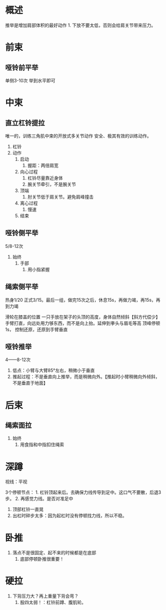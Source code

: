 # 概述
推举是增加肩部体积的最好动作
	1. 下放不要太低，否则会给肩关节带来压力。
# 前束
## 哑铃前平举
单侧3-10次
举到水平即可

# 中束
## 直立杠铃提拉
唯一的，训练三角肌中束的开放式多关节动作
安全、极其有效的训练动作。
1. 杠铃
2. 动作
	1. 启动
		1. 握距：两倍肩宽
	2. 向心过程
		1. 杠铃尽量靠近身体
		2. 腕关节牵引，不是腕关节
	3. 顶端
		1. 肘关节低于肩关节。避免肩峰撞击
	4. 离心过程
		1. 慢速
	5. 结束

## 哑铃侧平举
5/8-12次
1. 始终
	1. 手部
		1. 用小指紧握
## 绳索侧平举
热身1/20
正式3/15。最后一组，做完15次之后，休息15s，再做力竭，再15s，再到力竭

滑轮在膝盖的位置
一只手放在架子的头顶的高度，身体自然倾斜【斜方代偿少】
手臂打直，向远处用力够东西，而不是向上抬。延伸到拳头与眉毛等高
顶峰停顿1s，
控制还原，还原到手臂垂直
## 哑铃推举
4——8-12次
1. 低点：小臂与大臂85°左右，稍微小于垂直
2. 推起过程：不是垂直向上推举，而是稍微向外。【推起时小臂稍微向外倾斜，不是垂直于地面】
# 后束
## 绳索面拉
1. 始终
	1. 用食指和中指扣住绳索



# 深蹲
视线：平视

3个停顿节点：
	1. 杠铃顶起来后。去确保力线传导到足中。这口气不要散，后退3步。
	2. 再感觉力线。是否对准足中

1. 顶部杠铃一直晃
2. 出杠时碎步太多：因为起杠时没有停顿找力线，所以不稳。
# 卧推
1. 落点不是很固定、起不来的时候都是在底部
	1. 底部停顿卧推很重要！

# 硬拉
1. 下背压力大？再上重量下背会弯？
	1. 股四太弱！：杠铃前蹲、腹肌轮。

